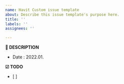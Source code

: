 ```yaml
---
name: Havit Custom issue template
about: Describe this issue template's purpose here.
title: ''
labels: ''
assignees: ''

---
```


**📝 DESCRIPTION**
- Date : 2022.01.

**☑ TODO**
- [ ]
